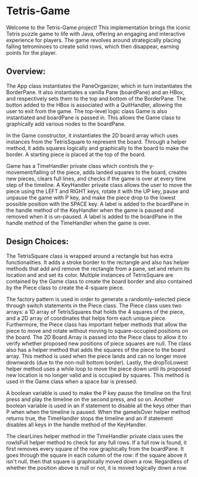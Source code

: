 # Tetris-Game

Welcome to the Tetris-Game project! This implementation brings the iconic Tetris puzzle game to life with Java, offering an engaging and interactive experience for players. The game revolves around strategically placing falling tetrominoes to create solid rows, which then disappear, earning points for the player.

## Overview:

The App class instantiates the PaneOrganizer, which in turn
instantiates the BorderPane. It also instantiates a vanilla Pane (boardPane)
and an HBox, and  respectively sets them to the top and bottom of the BorderPane. The button
added to the HBox is associated with a QuitHandler, allowing the user to exit from the game.
The top-level logic class Game is also instantiated and boardPane is passed in.
This allows the Game class to graphically add various nodes to the boardPane.

In the Game constructor, it instantiates the 2D board array which uses instances from the
TetrisSquare to represent the board. Through a helper method, it adds squares logically
and graphically to the board to make the border. A starting piece is placed at the top
of the board.

Game has a TimeHandler private class which controls the y-movement/falling of the piece,
adds landed squares to the board, creates new pieces, clears full lines,
and checks if the game is over at every time step of the timeline. A KeyHandler private class
allows the user to move the piece using the LEFT and RIGHT keys, rotate it with the UP key,
pause and unpause the game with P key, and make the piece drop to the lowest possible position
with the SPACE key. A label is added to the boardPane in the handle method of the KeyHandler
when the game is paused and removed when it is un-paused. A label is added to the boardPane
in the handle method of the TimeHandler when the game is over.

## Design Choices:

The TetrisSquare class is wrapped around a rectangle but has extra functionalities.
It adds a stroke border to the rectangle and also has helper methods that add and remove
the rectangle from a pane, set and return its location and and set its color.
Multiple instances of TetrisSquare are contained by the Game class to create the board border
and also contained by the Piece class to create the 4-square piece.

The factory pattern is used in order to generate a randomly-selected piece
through switch statements in the Piece class. The Piece
class uses two arrays: a 1D array of TetrisSquares that holds the 4 squares of the piece,
and a 2D array of coordinates that helps form each unique piece. Furthermore, the Piece class
has important helper methods that allow the piece to move
and rotate without moving to square-occupied positions on the board.
The 2D Board Array is passed into the Piece class to allow it to verify whether proposed
new positions of piece squares are null. The class also has a helper method that adds
the squares of the piece to the board array. This method is used when the piece lands and can
no longer move downwards (due to the non-null bottom border). Lastly, the dropToLowest
helper method uses a while loop to move the piece down until its proposed new location
is no longer valid and is occupied by squares. This method is used in the Game class
when a space bar is pressed.

A boolean variable is used to make the P key pause the timeline on the first press
and play the timeline on the second press, and so on. Another boolean variable is used in an
if statement to disable all the keys other than P when when the timeline is
paused. When the gameIsOver helper method returns true, the TimeHandler stops the timeline
and an if statement disables all keys in the handle method of the KeyHandler.

The clearLines helper method in the TimeHandler private class uses the rowIsFull helper method
to check for any full rows. If a full row is found, it first removes every square
of the row graphically from the boardPane. It goes through the square in each column
of the row: if the  square above it isn't null, then that square is graphically
moved down a row. Regardless of whether the position above is null or not, it is
moved logically down a row.
